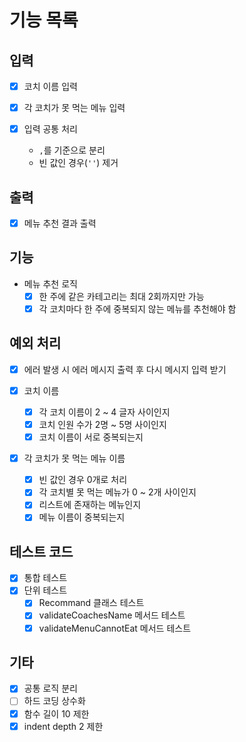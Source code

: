 # 기능 목록

## 입력

  - [x] 코치 이름 입력
  - [x] 각 코치가 못 먹는 메뉴 입력

  - [x] 입력 공통 처리
    - `,`를 기준으로 분리
    - 빈 값인 경우(`''`) 제거

## 출력

  - [x] 메뉴 추천 결과 출력

## 기능

  - 메뉴 추천 로직
    - [x] 한 주에 같은 카테고리는 최대 2회까지만 가능
    - [x] 각 코치마다 한 주에 중복되지 않는 메뉴를 추천해야 함

## 예외 처리

  - [x] 에러 발생 시 에러 메시지 출력 후 다시 메시지 입력 받기

  - [x] 코치 이름
    - [x] 각 코치 이름이 2 ~ 4 글자 사이인지
    - [x] 코치 인원 수가 2명 ~ 5명 사이인지
    - [x] 코치 이름이 서로 중복되는지

  - [x] 각 코치가 못 먹는 메뉴 이름
    - [x] 빈 값인 경우 0개로 처리
    - [x] 각 코치별 못 먹는 메뉴가 0 ~ 2개 사이인지
    - [x] 리스트에 존재하는 메뉴인지
    - [x] 메뉴 이름이 중복되는지

## 테스트 코드

  - [x] 통합 테스트
  - [x] 단위 테스트
    - [x] Recommand 클래스 테스트
    - [x] validateCoachesName 메서드 테스트
    - [x] validateMenuCannotEat 메서드 테스트

## 기타

  - [x] 공통 로직 분리
  - [ ] 하드 코딩 상수화
  - [x] 함수 길이 10 제한
  - [x] indent depth 2 제한
